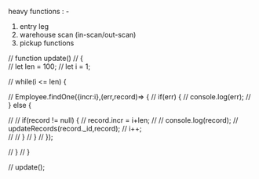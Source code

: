 heavy functions : -

1. entry leg
2. warehouse scan (in-scan/out-scan)
3. pickup functions



// function update()
// {   
//     let len = 100;
//     let i = 1;

//     while(i <= len) {

//         Employee.findOne({incr:i},(err,record)=> {
//             if(err) {
//                 console.log(err);
//             } else {

//                 // if(record != null) {
//                     record.incr = i+len;
//                     // console.log(record);
//                     updateRecords(record._id,record);
//                     i++;            
//                 // }
//             }
//         });
        
//     }
// }

// update();
